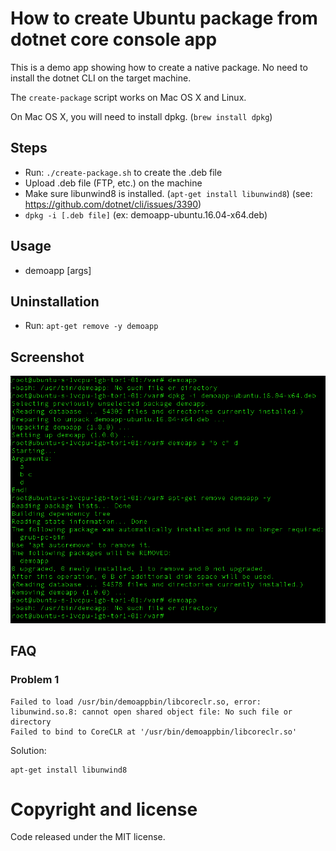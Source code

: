 # How to create Ubuntu package from dotnet core console app

This is a demo app showing how to create a native package.
No need to install the dotnet CLI on the target machine.

The ```create-package``` script works on Mac OS X and Linux.

On Mac OS X, you will need to install dpkg. (```brew install dpkg```)

## Steps

- Run: ```./create-package.sh``` to create the .deb file
- Upload .deb file (FTP, etc.) on the machine
- Make sure libunwind8 is installed. (```apt-get install libunwind8```) (see: https://github.com/dotnet/cli/issues/3390)
- ```dpkg -i [.deb file]``` (ex: demoapp-ubuntu.16.04-x64.deb)

## Usage
- demoapp [args]

## Uninstallation
- Run: ```apt-get remove -y demoapp```

## Screenshot

<p align="center">
    <img alt="Screenshot" src="Screenshot.png" />
</p>

## FAQ

### Problem 1
```
Failed to load /usr/bin/demoappbin/libcoreclr.so, error: libunwind.so.8: cannot open shared object file: No such file or directory
Failed to bind to CoreCLR at '/usr/bin/demoappbin/libcoreclr.so'
```

Solution:
```
apt-get install libunwind8
```

# Copyright and license
Code released under the MIT license.

